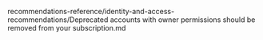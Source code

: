 recommendations-reference/identity-and-access-recommendations/Deprecated accounts with owner permissions should be removed from your subscription.md